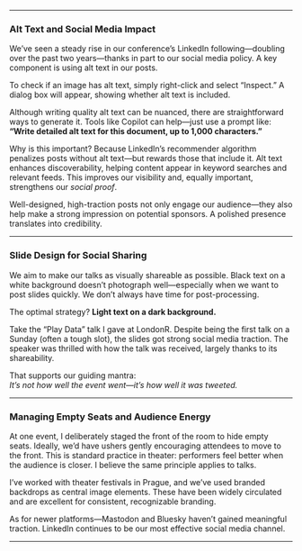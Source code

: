 
---

### **Alt Text and Social Media Impact**

We’ve seen a steady rise in our conference’s LinkedIn following—doubling over the past two years—thanks in part to our social media policy. A key component is using alt text in our posts.

To check if an image has alt text, simply right-click and select “Inspect.” A dialog box will appear, showing whether alt text is included.

Although writing quality alt text can be nuanced, there are straightforward ways to generate it. Tools like Copilot can help—just use a prompt like:  
**“Write detailed alt text for this document, up to 1,000 characters.”**

Why is this important? Because LinkedIn’s recommender algorithm penalizes posts without alt text—but rewards those that include it. Alt text enhances discoverability, helping content appear in keyword searches and relevant feeds. This improves our visibility and, equally important, strengthens our *social proof*.

Well-designed, high-traction posts not only engage our audience—they also help make a strong impression on potential sponsors. A polished presence translates into credibility.

---

### **Slide Design for Social Sharing**

We aim to make our talks as visually shareable as possible. Black text on a white background doesn’t photograph well—especially when we want to post slides quickly. We don’t always have time for post-processing.

The optimal strategy? **Light text on a dark background.**

Take the “Play Data” talk I gave at LondonR. Despite being the first talk on a Sunday (often a tough slot), the slides got strong social media traction. The speaker was thrilled with how the talk was received, largely thanks to its shareability.

That supports our guiding mantra:  
*It’s not how well the event went—it’s how well it was tweeted.*

---

### **Managing Empty Seats and Audience Energy**

At one event, I deliberately staged the front of the room to hide empty seats. Ideally, we’d have ushers gently encouraging attendees to move to the front. This is standard practice in theater: performers feel better when the audience is closer. I believe the same principle applies to talks.

I’ve worked with theater festivals in Prague, and we’ve used branded backdrops as central image elements. These have been widely circulated and are excellent for consistent, recognizable branding.

As for newer platforms—Mastodon and Bluesky haven’t gained meaningful traction. LinkedIn continues to be our most effective social media channel.

---
